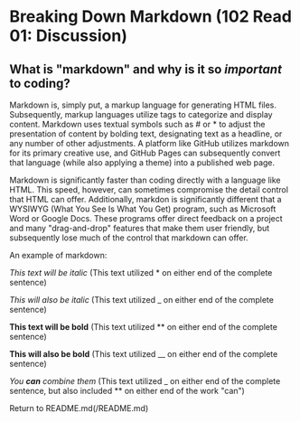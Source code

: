 # Breaking Down Markdown (102 Read 01: Discussion)

## What is "markdown" and why is it so _important_ to coding?
  Markdown is, simply put, a markup language for generating HTML files. Subsequently, markup languages utilize tags to categorize and display content. Markdown uses textual symbols such as # or * to adjust the presentation of content by bolding text, designating text as a headline, or any number of other adjustments. A platform like GitHub utilizes markdown for its primary creative use, and GitHub Pages can subsequently convert that language (while also applying a theme) into a published web page.
  
  Markdown is significantly faster than coding directly with a language like HTML. This speed, however, can sometimes compromise the detail control that HTML can offer. Additionally, markdon is significantly different that a WYSIWYG (What You See Is What You Get) program, such as Microsoft Word or Google Docs. These programs offer direct feedback on a project and many "drag-and-drop" features that make them user friendly, but subsequently lose much of the control that markdown can offer.
  
  An example of markdown:
  
  *This text will be italic* (This text utilized * on either end of the complete sentence)

_This will also be italic_ (This text utilized _ on either end of the complete sentence)

**This text will be bold** (This text utilized ** on either end of the complete sentence)

__This will also be bold__ (This text utilized __ on either end of the complete sentence)

_You **can** combine them_ (This text utilized _ on either end of the complete sentence, but also included ** on either end of the work "can")

Return to README.md(/README.md)
